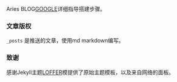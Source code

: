 Aries BLOG[GOOGLE]( https://google.com/ )详细指导搭建步骤。

### 文章版权

`_posts` 是推送的文章，使用md markdown编写。

### 致谢

感谢Jekyll主题[LOFFER](https://fromendworld.github.io/LOFFER/)模提供了原始主题模板，以及来自网络的面板。




